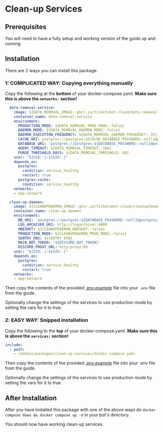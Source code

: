 # Clean-up Services

## Prerequisites

You will need to have a fully setup and working version of the guide up and running.

## Installation

There are 2 ways you can install this package.

### 1: COMPLICATED WAY: Copying everything manually

Copy the following at the **bottom** of your docker-compose.yaml. **Make sure this is above the `networks:` section!**

```yaml
  data-removal-service:
    image: ${DATA_REMOVAL_IMAGE:-ghcr.io/ticketsbot-cloud/data-removal-service:635d718130b13575d5cd28843483548d57d0ebda}
    container_name: data-removal-service
    environment:
      PRODUCTION_MODE: ${DATA_REMOVAL_PROD_MODE:-false}
      DAEMON_MODE: ${DATA_REMOVAL_DAEMON_MODE:-false}
      DAEMON_EXECUTION_FREQUENCY: ${DATA_REMOVAL_DAEMON_FREQUENCY:-1h}
      CACHE_URI: postgres://postgres:${CACHE_DATABASE_PASSWORD:-null}@postgres-cache/botcache
      DATABASE_URI: 'postgres://postgres:${DATABASE_PASSWORD:-null}@postgres/ticketsbot'
      QUERY_TIMEOUT: ${DATA_REMOVAL_TIMEOUT:-10m}
      PURGE_THRESHOLD_DAYS: ${DATA_REMOVAL_THRESHOLD:-30}
    user: "${UID:-}:${GID:-}"
    depends_on:
      postgres:
        condition: service_healthy
        restart: true
      postgres-cache:
        condition: service_healthy
    networks:
    - app-network

  clean-up-daemon:
    image: ${CLEANUPDAEMON_IMAGE:-ghcr.io/ticketsbot-cloud/cleanupdaemon:1266ddeac31c626cfa64561b38a5cbeaeb9b475c}
    container_name: clean-up-daemon
    environment:
      DB_URI: 'postgres://postgres:${DATABASE_PASSWORD:-null}@postgres/ticketsbot'
      LOG_ARCHIVER_URI: http://logarchiver:4000
      ONESHOT: ${CLEANUPDAEMON_ONESHOT:-false}
      PRODUCTION_MODE: ${CLEANUPDAEMON_PROD_MODE:-false}
      SENTRY_DNS: ${SENTRY_DSN}
      MAIN_BOT_TOKEN: '${DISCORD_BOT_TOKEN}'
      DISCORD_PROXY_URL: http-proxy:80
    user: "${UID:-}:${GID:-}"
    depends_on:
      postgres:
        condition: service_healthy
        restart: true
    networks:
    - app-network
```

Then copy the contents of the provided [.env.example](./.env.example) file into your `.env` file from the guide.

Optionally change the settings of the services to use production mode by setting the vars for it to true.

### 2: EASY WAY: Snipped installation

Copy the following to the **top** of your docker-compose.yaml. **Make sure this is above the `services:` section!**

```yaml
include:
  - path:
    - /addons/packages/clean-up-services/docker-compose.yaml
```

Then copy the contents of the provided [.env.example](./.env.example) file into your .env file from the guide.

Optionally change the settings of the services to use production mode by setting the vars for it to true.

## After Installation

After you have installed this package with one of the above ways do `docker compose down && docker compose up -d` in your bot's directory.

You should now have working clean-up services.
